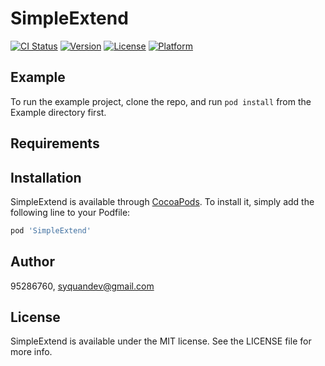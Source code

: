 # SimpleExtend

[![CI Status](https://img.shields.io/travis/95286760/SimpleExtend.svg?style=flat)](https://travis-ci.org/95286760/SimpleExtend)
[![Version](https://img.shields.io/cocoapods/v/SimpleExtend.svg?style=flat)](https://cocoapods.org/pods/SimpleExtend)
[![License](https://img.shields.io/cocoapods/l/SimpleExtend.svg?style=flat)](https://cocoapods.org/pods/SimpleExtend)
[![Platform](https://img.shields.io/cocoapods/p/SimpleExtend.svg?style=flat)](https://cocoapods.org/pods/SimpleExtend)

## Example

To run the example project, clone the repo, and run `pod install` from the Example directory first.

## Requirements

## Installation

SimpleExtend is available through [CocoaPods](https://cocoapods.org). To install
it, simply add the following line to your Podfile:

```ruby
pod 'SimpleExtend'
```

## Author

95286760, syquandev@gmail.com

## License

SimpleExtend is available under the MIT license. See the LICENSE file for more info.
